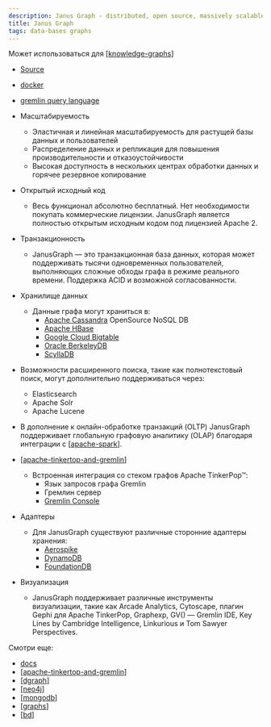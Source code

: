 ```yaml
---
description: Janus Graph - distributed, open source, massively scalable graph database
title: Janus Graph
tags: data-bases graphs
---
```

Может использоваться для [[knowledge-graphs]]

- [Source](https://janusgraph.org/)
- [docker](https://github.com/JanusGraph/janusgraph)
- [gremlin query language](https://docs.janusgraph.org/getting-started/gremlin/)

- Масштабируемость
  - Эластичная и линейная масштабируемость для растущей базы данных и пользователей
  - Распределение данных и репликация для повышения производительности и отказоустойчивости
  - Высокая доступность в нескольких центрах обработки данных и горячее резервное копирование
- Открытый исходный код
  - Весь функционал абсолютно бесплатный. Нет необходимости покупать коммерческие лицензии. JanusGraph является полностью открытым исходным кодом под лицензией Apache 2.
- Транзакционность
  - JanusGraph — это транзакционная база данных, которая может поддерживать тысячи одновременных пользователей, выполняющих сложные обходы графа в режиме реального времени. Поддержка ACID и возможной согласованности.
- Хранилище данных
  - Данные графа могут храниться в:
    - [Apache Cassandra](https://cassandra.apache.org/_/index.html) OpenSource NoSQL DB
    - [Apache HBase](https://hbase.apache.org/)
    - [Google Cloud Bigtable](https://cloud.google.com/bigtable)
    - [Oracle BerkeleyDB](https://www.oracle.com/database/technologies/related/berkeleydb.html)
    - [ScyllaDB](https://www.scylladb.com/)
- Возможности расширенного поиска, такие как полнотекстовый поиск, могут дополнительно поддерживаться через:
  - Elasticsearch
  - Apache Solr
  - Apache Lucene
- В дополнение к онлайн-обработке транзакций (OLTP) JanusGraph поддерживает глобальную графовую аналитику (OLAP) благодаря интеграции с [[apache-spark]].
- [[apache-tinkertop-and-gremlin]]
  - Встроенная интеграция со стеком графов Apache TinkerPop™:
    - Язык запросов графа Gremlin
    - Гремлин сервер
    - [Gremlin Console](https://tinkerpop.apache.org/docs/current/reference/#gremlin-console)
- Адаптеры
  - Для JanusGraph существуют различные сторонние адаптеры хранения:
    - [Aerospike](https://github.com/PlaytikaOSS/aerospike-janusgraph-storage-backend)
    - [DynamoDB](https://github.com/amazon-archives/dynamodb-janusgraph-storage-backend)
    - [FoundationDB](https://github.com/JanusGraph/janusgraph-foundationdb)
- Визуализация
  - JanusGraph поддерживает различные инструменты визуализации, такие как Arcade Analytics, Cytoscape, плагин Gephi для Apache TinkerPop, Graphexp, GV() — Gremlin IDE, Key Lines by Cambridge Intelligence, Linkurious и Tom Sawyer Perspectives.

Смотри еще:

- [docs](https://docs.janusgraph.org/)
- [[apache-tinkertop-and-gremlin]]
- [[dgraph]]
- [[neo4j]]
- [[mongodb]]
- [[graphs]]
- [[bd]]

[//begin]: # "Autogenerated link references for markdown compatibility"
[knowledge-graphs]: ../lists/knowledge-graphs "Knowledge graphs"
[apache-spark]: apache-spark "Unified engine for large-scale data analytics"
[apache-tinkertop-and-gremlin]: apache-tinkertop-and-gremlin "Apache TinkerPop and Gremlin"
[dgraph]: dgraph "Dgraph"
[neo4j]: neo4j "Neo4j graph data base"
[mongodb]: mongodb "MongoDB"
[graphs]: ../lists/graphs "Machine learning with graphs"
[bd]: ../lists/bd "Data Bases"
[//end]: # "Autogenerated link references"